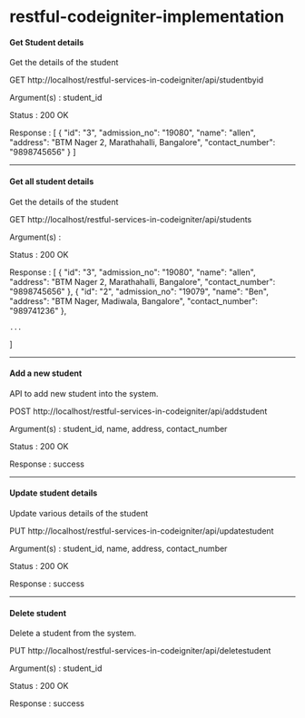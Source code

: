 # restful-codeigniter-implementation

#### Get Student details 

Get the details of the student 

GET http://localhost/restful-services-in-codeigniter/api/studentbyid

Argument(s) : student_id

Status : 200 OK

Response : 
[
    {
        "id": "3",
        "admission_no": "19080",
        "name": "allen",
        "address": "BTM Nager 2, Marathahalli, Bangalore",
        "contact_number": "9898745656"
    }
]

----------

#### Get all student details 

Get the details of the student 

GET http://localhost/restful-services-in-codeigniter/api/students

Argument(s) : 

Status : 200 OK

Response : 
[
    {
        "id": "3",
        "admission_no": "19080",
        "name": "allen",
        "address": "BTM Nager 2, Marathahalli, Bangalore",
        "contact_number": "9898745656"
    },
    {
        "id": "2",
        "admission_no": "19079",
        "name": "Ben",
        "address": "BTM Nager, Madiwala, Bangalore",
        "contact_number": "989741236"
    },
    
    ...
    
]


--------

#### Add a new student

API to add new student into the system. 

POST http://localhost/restful-services-in-codeigniter/api/addstudent

Argument(s) : student_id, name, address, contact_number

Status : 200 OK

Response : success

--------


#### Update student details 

Update various details of the student 

PUT http://localhost/restful-services-in-codeigniter/api/updatestudent

Argument(s) : student_id, name, address, contact_number

Status : 200 OK

Response : success

--------


#### Delete student 

Delete a student from the system. 

PUT http://localhost/restful-services-in-codeigniter/api/deletestudent

Argument(s) : student_id 

Status : 200 OK

Response : success





